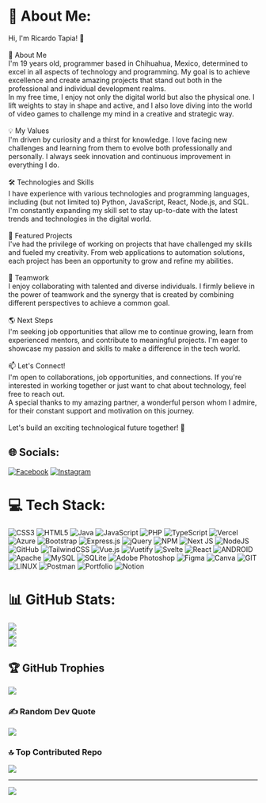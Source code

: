 # 💫 About Me:
Hi, I'm Ricardo Tapia! 👋<br><br>🚀 About Me<br>I'm 19 years old, programmer based in Chihuahua, Mexico, determined to excel in all aspects of technology and programming. My goal is to achieve excellence and create amazing projects that stand out both in the professional and individual development realms.<br>In my free time, I enjoy not only the digital world but also the physical one. I lift weights to stay in shape and active, and I also love diving into the world of video games to challenge my mind in a creative and strategic way.<br><br>💡 My Values<br>I'm driven by curiosity and a thirst for knowledge. I love facing new challenges and learning from them to evolve both professionally and personally. I always seek innovation and continuous improvement in everything I do.<br><br>🛠️ Technologies and Skills<br>I have experience with various technologies and programming languages, including (but not limited to) Python, JavaScript, React, Node.js, and SQL. I'm constantly expanding my skill set to stay up-to-date with the latest trends and technologies in the digital world.<br><br>🌟 Featured Projects<br>I've had the privilege of working on projects that have challenged my skills and fueled my creativity. From web applications to automation solutions, each project has been an opportunity to grow and refine my abilities.<br><br>👥 Teamwork<br>I enjoy collaborating with talented and diverse individuals. I firmly believe in the power of teamwork and the synergy that is created by combining different perspectives to achieve a common goal.<br><br>🌎 Next Steps<br>I'm seeking job opportunities that allow me to continue growing, learn from experienced mentors, and contribute to meaningful projects. I'm eager to showcase my passion and skills to make a difference in the tech world.<br><br>📫 Let's Connect!<br>I'm open to collaborations, job opportunities, and connections. If you're interested in working together or just want to chat about technology, feel free to reach out.<br>A special thanks to my amazing partner, a wonderful person whom I admire, for their constant support and motivation on this journey.<br><br>Let's build an exciting technological future together! 🌌


## 🌐 Socials:
[![Facebook](https://img.shields.io/badge/Facebook-%231877F2.svg?logo=Facebook&logoColor=white)](https://facebook.com/https://www.facebook.com/ricardo.tapia.3150?mibextid=ZbWKwL) [![Instagram](https://img.shields.io/badge/Instagram-%23E4405F.svg?logo=Instagram&logoColor=white)](https://instagram.com/https://instagram.com/ricardotapia_19?igshid=OGQ5ZDc2ODk2ZA==) 

# 💻 Tech Stack:
![CSS3](https://img.shields.io/badge/css3-%231572B6.svg?style=flat&logo=css3&logoColor=white) ![HTML5](https://img.shields.io/badge/html5-%23E34F26.svg?style=flat&logo=html5&logoColor=white) ![Java](https://img.shields.io/badge/java-%23ED8B00.svg?style=flat&logo=java&logoColor=white) ![JavaScript](https://img.shields.io/badge/javascript-%23323330.svg?style=flat&logo=javascript&logoColor=%23F7DF1E) ![PHP](https://img.shields.io/badge/php-%23777BB4.svg?style=flat&logo=php&logoColor=white) ![TypeScript](https://img.shields.io/badge/typescript-%23007ACC.svg?style=flat&logo=typescript&logoColor=white) ![Vercel](https://img.shields.io/badge/vercel-%23000000.svg?style=flat&logo=vercel&logoColor=white) ![Azure](https://img.shields.io/badge/azure-%230072C6.svg?style=flat&logo=azure-devops&logoColor=white) ![Bootstrap](https://img.shields.io/badge/bootstrap-%23563D7C.svg?style=flat&logo=bootstrap&logoColor=white) ![Express.js](https://img.shields.io/badge/express.js-%23404d59.svg?style=flat&logo=express&logoColor=%2361DAFB) ![jQuery](https://img.shields.io/badge/jquery-%230769AD.svg?style=flat&logo=jquery&logoColor=white) ![NPM](https://img.shields.io/badge/NPM-%23000000.svg?style=flat&logo=npm&logoColor=white) ![Next JS](https://img.shields.io/badge/Next-black?style=flat&logo=next.js&logoColor=white) ![NodeJS](https://img.shields.io/badge/node.js-6DA55F?style=flat&logo=node.js&logoColor=white) ![GitHub](https://img.shields.io/badge/GitHub-%23121011.svg?style=flat&logo=github&logoColor=white) ![TailwindCSS](https://img.shields.io/badge/tailwindcss-%2338B2AC.svg?style=flat&logo=tailwind-css&logoColor=white) ![Vue.js](https://img.shields.io/badge/vuejs-%2335495e.svg?style=flat&logo=vuedotjs&logoColor=%234FC08D) ![Vuetify](https://img.shields.io/badge/Vuetify-1867C0?style=flat&logo=vuetify&logoColor=AEDDFF) ![Svelte](https://img.shields.io/badge/svelte-%23f1413d.svg?style=flat&logo=svelte&logoColor=white) ![React](https://img.shields.io/badge/react-%2320232a.svg?style=flat&logo=react&logoColor=%2361DAFB) ![ANDROID](https://img.shields.io/badge/android-%2320232a.svg?style=flat&logo=android&logoColor=%a4c639) ![Apache](https://img.shields.io/badge/apache-%23D42029.svg?style=flat&logo=apache&logoColor=white) ![MySQL](https://img.shields.io/badge/mysql-%2300f.svg?style=flat&logo=mysql&logoColor=white) ![SQLite](https://img.shields.io/badge/sqlite-%2307405e.svg?style=flat&logo=sqlite&logoColor=white) ![Adobe Photoshop](https://img.shields.io/badge/adobephotoshop-%2331A8FF.svg?style=flat&logo=adobephotoshop&logoColor=white) 	![Figma](https://img.shields.io/badge/figma-%23F24E1E.svg?style=flat&logo=figma&logoColor=white) ![Canva](https://img.shields.io/badge/Canva-%2300C4CC.svg?style=flat&logo=Canva&logoColor=white) ![GIT](https://img.shields.io/badge/Git-fc6d26?style=flat&logo=git&logoColor=white) ![LINUX](https://img.shields.io/badge/Linux-FCC624?style=flat&logo=linux&logoColor=black) ![Postman](https://img.shields.io/badge/Postman-FF6C37?style=flat&logo=postman&logoColor=white) ![Portfolio](https://img.shields.io/badge/Portfolio-%23000000.svg?style=flat&logo=firefox&logoColor=#FF7139) ![Notion](https://img.shields.io/badge/Notion-%23000000.svg?style=flat&logo=notion&logoColor=white)
# 📊 GitHub Stats:
![](https://github-readme-stats.vercel.app/api?username=Ricwolf19&theme=tokyonight&hide_border=false&include_all_commits=false&count_private=false)<br/>
![](https://github-readme-streak-stats.herokuapp.com/?user=Ricwolf19&theme=tokyonight&hide_border=false)<br/>
![](https://github-readme-stats.vercel.app/api/top-langs/?username=Ricwolf19&theme=tokyonight&hide_border=false&include_all_commits=false&count_private=false&layout=compact)

## 🏆 GitHub Trophies
![](https://github-profile-trophy.vercel.app/?username=Ricwolf19&theme=matrix&no-frame=false&no-bg=false&margin-w=4)

### ✍️ Random Dev Quote
![](https://quotes-github-readme.vercel.app/api?type=vetical&theme=tokyonight)

### 🔝 Top Contributed Repo
![](https://github-contributor-stats.vercel.app/api?username=Ricwolf19&limit=5&theme=algolia&combine_all_yearly_contributions=true)

---
[![](https://visitcount.itsvg.in/api?id=Ricwolf19&icon=8&color=2)](https://visitcount.itsvg.in)

<!-- Proudly created with GPRM ( https://gprm.itsvg.in ) -->
